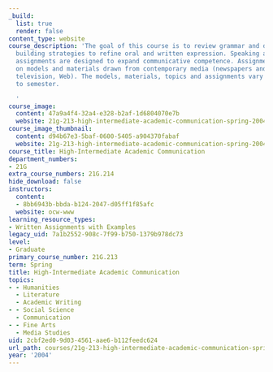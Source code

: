 ```yaml
---
_build:
  list: true
  render: false
content_type: website
course_description: 'The goal of this course is to review grammar and develop vocabulary
  building strategies to refine oral and written expression. Speaking and writing
  assignments are designed to expand communicative competence. Assignments are based
  on models and materials drawn from contemporary media (newspapers and magazines,
  television, Web). The models, materials, topics and assignments vary from semester
  to semester.

  '
course_image:
  content: 47a9a4f4-32a4-e328-b2af-1d6804070e7b
  website: 21g-213-high-intermediate-academic-communication-spring-2004
course_image_thumbnail:
  content: d94b67e3-5baf-0600-5405-a904370fabaf
  website: 21g-213-high-intermediate-academic-communication-spring-2004
course_title: High-Intermediate Academic Communication
department_numbers:
- 21G
extra_course_numbers: 21G.214
hide_download: false
instructors:
  content:
  - 8bb6943b-bbda-b124-2047-d05ff1f85afc
  website: ocw-www
learning_resource_types:
- Written Assignments with Examples
legacy_uid: 7a1b2552-908c-7f99-b750-1379b978dc73
level:
- Graduate
primary_course_number: 21G.213
term: Spring
title: High-Intermediate Academic Communication
topics:
- - Humanities
  - Literature
  - Academic Writing
- - Social Science
  - Communication
- - Fine Arts
  - Media Studies
uid: 2cbf2ed0-9d03-4561-aae6-b112feedc624
url_path: courses/21g-213-high-intermediate-academic-communication-spring-2004
year: '2004'
---
```

